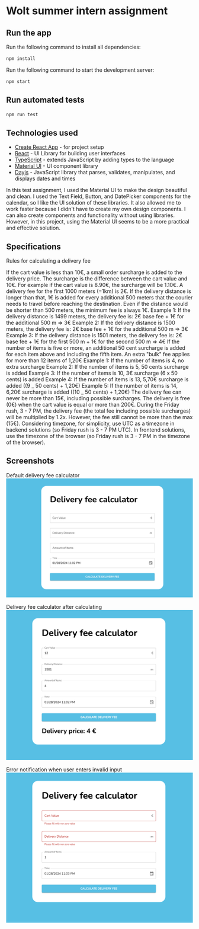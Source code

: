 # Wolt summer intern assignment



## Run the app

Run the following command to install all dependencies:

```bash
npm install
```

Run the following command to start the development server:

```bash
npm start
```

## Run automated tests

```bash
npm run test
```

## Technologies used

- [Create React App](https://create-react-app.dev/) - for project setup
- [React](https://reactjs.org/) - UI Library for building user interfaces
- [TypeScript](https://www.typescriptlang.org/) - extends JavaScript by adding types to the language
- [Material UI](https://mui.com/) - UI component library
- [Dayjs](https://day.js.org/) - JavaScript library that parses, validates, manipulates, and displays dates and times

In this test assignment, I used the Material UI to make the design beautiful and clean. I used the Text Field, Button, and DatePicker components for the calendar, so I like the UI solution of these libraries. It also allowed me to work faster because I didn't have to create my own design components. I can also create components and functionality without using libraries. However, in this project, using the Material UI seems to be a more practical and effective solution.

## Specifications

Rules for calculating a delivery fee

If the cart value is less than 10€, a small order surcharge is added to the delivery price. The surcharge is the difference between the cart value and 10€. For example if the cart value is 8.90€, the surcharge will be 1.10€.
A delivery fee for the first 1000 meters (=1km) is 2€. If the delivery distance is longer than that, 1€ is added for every additional 500 meters that the courier needs to travel before reaching the destination. Even if the distance would be shorter than 500 meters, the minimum fee is always 1€.
Example 1: If the delivery distance is 1499 meters, the delivery fee is: 2€ base fee + 1€ for the additional 500 m => 3€
Example 2: If the delivery distance is 1500 meters, the delivery fee is: 2€ base fee + 1€ for the additional 500 m => 3€
Example 3: If the delivery distance is 1501 meters, the delivery fee is: 2€ base fee + 1€ for the first 500 m + 1€ for the second 500 m => 4€
If the number of items is five or more, an additional 50 cent surcharge is added for each item above and including the fifth item. An extra "bulk" fee applies for more than 12 items of 1,20€
Example 1: If the number of items is 4, no extra surcharge
Example 2: If the number of items is 5, 50 cents surcharge is added
Example 3: If the number of items is 10, 3€ surcharge (6 x 50 cents) is added
Example 4: If the number of items is 13, 5,70€ surcharge is added ((9 _ 50 cents) + 1,20€)
Example 5: If the number of items is 14, 6,20€ surcharge is added ((10 _ 50 cents) + 1,20€)
The delivery fee can never be more than 15€, including possible surcharges.
The delivery is free (0€) when the cart value is equal or more than 200€.
During the Friday rush, 3 - 7 PM, the delivery fee (the total fee including possible surcharges) will be multiplied by 1.2x. However, the fee still cannot be more than the max (15€). Considering timezone, for simplicity, use UTC as a timezone in backend solutions (so Friday rush is 3 - 7 PM UTC). In frontend solutions, use the timezone of the browser (so Friday rush is 3 - 7 PM in the timezone of the browser).

## Screenshots

Default delivery fee calculator
![Default delivery fee calculator](./Screenshots/Default.png)

Delivery fee calculator after calculating
![Delivery fee calculator after calculating](./Screenshots/calculating.png)

Error notification when user enters invalid input
![Error notification when user enters invalid input](./Screenshots/Error.png)
